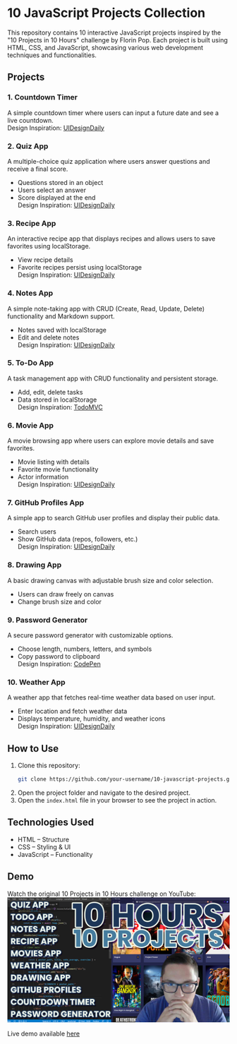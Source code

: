 # 10 JavaScript Projects Collection  

This repository contains 10 interactive JavaScript projects inspired by the "10 Projects in 10 Hours" challenge by Florin Pop. Each project is built using HTML, CSS, and JavaScript, showcasing various web development techniques and functionalities.  

## Projects  

### 1. Countdown Timer  
A simple countdown timer where users can input a future date and see a live countdown.  
Design Inspiration: [UIDesignDaily](https://uidesigndaily.com/posts/sketch-countdown-timer-day-876)  

### 2. Quiz App  
A multiple-choice quiz application where users answer questions and receive a final score.  
- Questions stored in an object  
- Users select an answer  
- Score displayed at the end  
Design Inspiration: [UIDesignDaily](https://uidesigndaily.com/posts/sketch-questionnaire-choice-submit-day-924)  

### 3. Recipe App  
An interactive recipe app that displays recipes and allows users to save favorites using localStorage.  
- View recipe details  
- Favorite recipes persist using localStorage  
Design Inspiration: [UIDesignDaily](https://uidesigndaily.com/posts/sketch-recipe-app-food-mobile-day-615)  

### 4. Notes App  
A simple note-taking app with CRUD (Create, Read, Update, Delete) functionality and Markdown support.  
- Notes saved with localStorage  
- Edit and delete notes  
Design Inspiration: [UIDesignDaily](https://uidesigndaily.com/posts/photoshop-notes-widget-day-65)  

### 5. To-Do App  
A task management app with CRUD functionality and persistent storage.  
- Add, edit, delete tasks  
- Data stored in localStorage  
Design Inspiration: [TodoMVC](http://todomvc.com/examples/react/#/)  

### 6. Movie App  
A movie browsing app where users can explore movie details and save favorites.  
- Movie listing with details  
- Favorite movie functionality  
- Actor information  
Design Inspiration: [UIDesignDaily](https://uidesigndaily.com/posts/photoshop-movie-app-mobile-day-193)  

### 7. GitHub Profiles App  
A simple app to search GitHub user profiles and display their public data.  
- Search users  
- Show GitHub data (repos, followers, etc.)  
Design Inspiration: [UIDesignDaily](https://uidesigndaily.com/posts/photoshop-profile-card-user-day-286)  

### 8. Drawing App  
A basic drawing canvas with adjustable brush size and color selection.  
- Users can draw freely on canvas  
- Change brush size and color  

### 9. Password Generator  
A secure password generator with customizable options.  
- Choose length, numbers, letters, and symbols  
- Copy password to clipboard  
Design Inspiration: [CodePen](https://codepen.io/FlorinPop17/full/BaBePej)  

### 10. Weather App  
A weather app that fetches real-time weather data based on user input.  
- Enter location and fetch weather data  
- Displays temperature, humidity, and weather icons  
Design Inspiration: [UIDesignDaily](https://uidesigndaily.com/posts/photoshop-weather-prognosis-day-156)  

## How to Use  
1. Clone this repository:  
   ```bash
   git clone https://github.com/your-username/10-javascript-projects.git
   ```
2. Open the project folder and navigate to the desired project.  
3. Open the `index.html` file in your browser to see the project in action.  

## Technologies Used  
- HTML – Structure  
- CSS – Styling & UI  
- JavaScript – Functionality  

## Demo  
Watch the original 10 Projects in 10 Hours challenge on YouTube:  
[![10Hours10Projects](10Hours10Projects.png)](https://www.youtube.com/watch?v=dtKciwk_si4)  

Live demo available [here](https://10projects10hours.netlify.app/)  